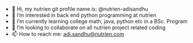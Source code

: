 - 👋 Hi, my nutrien git profile name is: @nutrien-adisandhu
- 👀 I’m interested in back end python programming at nutrien
- 🌱 I’m currently learning college math, java, python etc in a BSc. Program
- 💞️ I’m looking to collaborate on all nutrien project related coding
- 📫 How to reach me: adi.sandhu@nutrien.com

<!---
nutrien-adisandhu/nutrien-adisandhu is a ✨ special ✨ repository because its `README.md` (this file) appears on your GitHub profile.
You can click the Preview link to take a look at your changes.
--->
